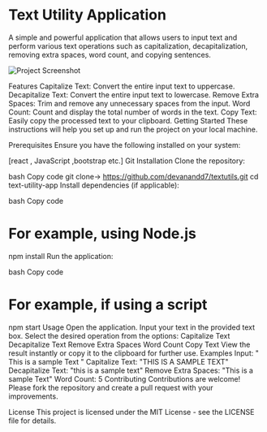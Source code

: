 # Text Utility Application
A simple and powerful application that allows users to input text and perform various text operations such as capitalization, decapitalization, removing extra spaces, word count, and copying sentences.

![Project Screenshot](https://drive.google.com/file/d/10-Ve4ucPm8CqNUnGuWdVDbSm9L7jRVxL/view?usp=drive_link)


Features
Capitalize Text: Convert the entire input text to uppercase.
Decapitalize Text: Convert the entire input text to lowercase.
Remove Extra Spaces: Trim and remove any unnecessary spaces from the input.
Word Count: Count and display the total number of words in the text.
Copy Text: Easily copy the processed text to your clipboard.
Getting Started
These instructions will help you set up and run the project on your local machine.

Prerequisites
Ensure you have the following installed on your system:

[react , JavaScript ,bootstrap etc.]
Git
Installation
Clone the repository:

bash
Copy code
git clone-> https://github.com/devanandd7/textutils.git
cd text-utility-app
Install dependencies (if applicable):

bash
Copy code
# For example, using Node.js
npm install
Run the application:

bash
Copy code
# For example, if using a script
npm start
Usage
Open the application.
Input your text in the provided text box.
Select the desired operation from the options:
Capitalize Text
Decapitalize Text
Remove Extra Spaces
Word Count
Copy Text
View the result instantly or copy it to the clipboard for further use.
Examples
Input: " This is a sample Text "
Capitalize Text: "THIS IS A SAMPLE TEXT"
Decapitalize Text: "this is a sample text"
Remove Extra Spaces: "This is a sample Text"
Word Count: 5
Contributing
Contributions are welcome! Please fork the repository and create a pull request with your improvements.

License
This project is licensed under the MIT License - see the LICENSE file for details.
